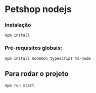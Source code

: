 # Petshop nodejs

### Instalação 
`npm install`

### Pré-requisitos globais:
`npm install nodemon typescript ts-node`

## Para rodar o projeto
`npm run start`

